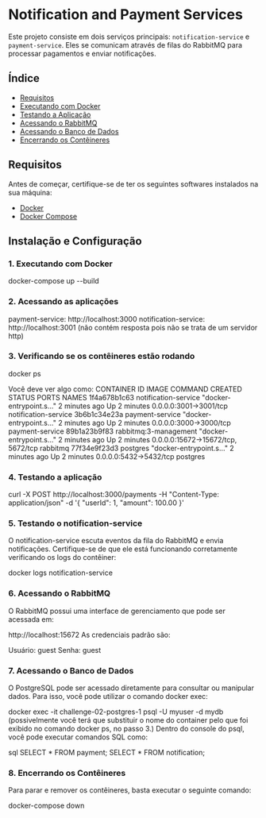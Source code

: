 # Notification and Payment Services

Este projeto consiste em dois serviços principais: `notification-service` e `payment-service`. Eles se comunicam através de filas do RabbitMQ para processar pagamentos e enviar notificações.

## Índice

- [Requisitos](#requisitos)
- [Executando com Docker](#executando-com-docker)
- [Testando a Aplicação](#testando-a-aplicação)
- [Acessando o RabbitMQ](#acessando-o-rabbitmq)
- [Acessando o Banco de Dados](#acessando-o-banco-de-dados)
- [Encerrando os Contêineres](#encerrando-os-contêineres)

## Requisitos

Antes de começar, certifique-se de ter os seguintes softwares instalados na sua máquina:

- [Docker](https://www.docker.com/)
- [Docker Compose](https://docs.docker.com/compose/)

## Instalação e Configuração

### 1. Executando com Docker

docker-compose up --build

### 2. Acessando as aplicações

payment-service: http://localhost:3000
notification-service: http://localhost:3001 (não contém resposta pois não se trata de um servidor http)

### 3. Verificando se os contêineres estão rodando

docker ps

Você deve ver algo como:
CONTAINER ID   IMAGE                           COMMAND                  CREATED        STATUS        PORTS                              NAMES
1f4a678b1c63   notification-service            "docker-entrypoint.s…"   2 minutes ago  Up 2 minutes  0.0.0.0:3001->3001/tcp             notification-service
3b6b1c34e23a   payment-service                 "docker-entrypoint.s…"   2 minutes ago  Up 2 minutes  0.0.0.0:3000->3000/tcp             payment-service
89b1a23b9f83   rabbitmq:3-management           "docker-entrypoint.s…"   2 minutes ago  Up 2 minutes  0.0.0.0:15672->15672/tcp, 5672/tcp rabbitmq
77f34e9f23d3   postgres                        "docker-entrypoint.s…"   2 minutes ago  Up 2 minutes  0.0.0.0:5432->5432/tcp             postgres


### 4. Testando a aplicação

curl -X POST http://localhost:3000/payments -H "Content-Type: application/json" -d '{
"userId": 1,
"amount": 100.00
}'

### 5. Testando o notification-service
O notification-service escuta eventos da fila do RabbitMQ e envia notificações. Certifique-se de que ele está funcionando corretamente verificando os logs do contêiner:

docker logs notification-service

### 6. Acessando o RabbitMQ
O RabbitMQ possui uma interface de gerenciamento que pode ser acessada em:

http://localhost:15672
As credenciais padrão são:

Usuário: guest
Senha: guest


### 7. Acessando o Banco de Dados
O PostgreSQL pode ser acessado diretamente para consultar ou manipular dados. Para isso, você pode utilizar o comando docker exec:

docker exec -it challenge-02-postgres-1 psql -U myuser -d mydb (possivelmente você terá que substituir o nome do container pelo que foi exibido no comando docker ps, no passo 3.)
Dentro do console do psql, você pode executar comandos SQL como:

sql
SELECT * FROM payment;
SELECT * FROM notification;

### 8. Encerrando os Contêineres
Para parar e remover os contêineres, basta executar o seguinte comando:

docker-compose down

